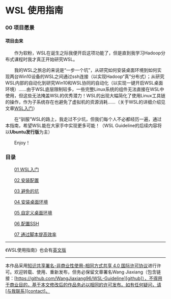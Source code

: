 # WSL 使用指南

### 00 项目愿景

#### 项目由来

&emsp;&emsp;作为软粉，WSL在诞生之际我便开启这项功能了，但是直到我学习Hadoop分布式课程时我才真正开始研究WSL。  

&emsp;&emsp;我的WSL之旅总的来说是“一步一个坑”，从研究如何安装桌面环境到如何实现两台Win10设备的WSL之间通过ssh连接（以实现Hadoop“真”分布式）；从研究WSL内部的自动化到研究Win10和WSL协同的自动化（以实现一键开启WSL桌面环境）……由于WSL底层限制较多，一些完整Linux系统的组件无法直接在WSL中使用，但这些无法掩盖WSL的优秀潜力！WSL的出现大幅简化了使用Linux工具链的操作，作为子系统存在也避免了虚拟机的资源消耗……（关于WSL的详细介绍见文章[WSL入门][1]）  

&emsp;&emsp;在“驯服”WSL的路上，我走过不少坑，但我们每个人不必都经历一遍，通过本指南，希望WSL能在大家手中实现更多可能！（WSL Guideline的后续内容将以**Ubuntu发行版**为主）

&emsp;&emsp;Enjoy！



### 目录

&emsp;&emsp;[01 WSL入门][1]

&emsp;&emsp;[02 安装配置][2]

&emsp;&emsp;[03 避免的坑][3]

&emsp;&emsp;[04 安装桌面环境][4]

&emsp;&emsp;[05 自定义桌面环境][5]

&emsp;&emsp;[06 配置SSH][6]

&emsp;&emsp;[07 通过脚本提高效率][7]

[1]:01-WSL入门.md

[2]:02-安装配置.md

[3]:03-避免的坑.md

[4]:04-安装桌面环境.md

[5]:05-自定义桌面环境.md

[6]:06-配置SSH.md

[7]:07-通过脚本提高效率.md

---
《WSL使用指南》也会有[英文版](../English/00-About.md)

---
本作品采用[知识共享署名-非商业性使用-相同方式共享 4.0 国际许可协议][privacy]进行许可。欢迎转载、使用、重新发布，但务必保留文章署名Wang Jiaxiang（包含链接：[https://github.com/WangJiaxiang96/WSL-Guideline][github]），不得用于商业目的，基于本文修改后的作品务必以相同的许可发布。如有任何疑问，请[与我联系][contact]。 

[privacy]:https://creativecommons.org/licenses/by-nc-sa/4.0/
[github]:https://github.com/WangJiaxiang96/WSL-Guideline
[contact]:mailto:wangjiaxiang96@outlook.com